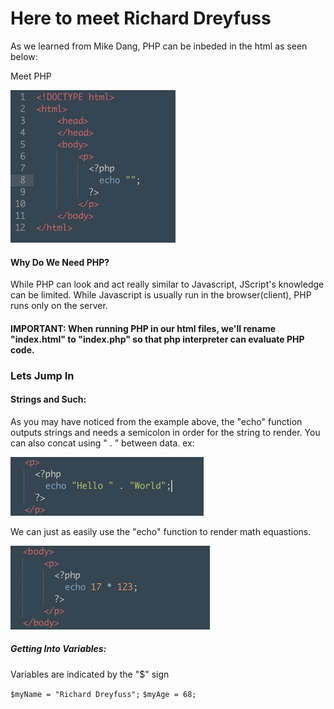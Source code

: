 <h1>Here to meet Richard Dreyfuss</h1>
<p>As we learned from Mike Dang, PHP can be inbeded in the html as seen below:</p>

<p>Meet PHP</p>
<img src="./images/first.png" alt="">

<h4>Why Do We Need PHP?</h4>
<p>While PHP can look and act really similar to Javascript, JScript's knowledge can be limited. While Javascript is usually run in the browser(client), PHP runs only on the server.</p>

<h4>IMPORTANT: When running PHP in our html files, we'll rename "index.html" to "index.php" so that php interpreter can evaluate PHP code.</h4>

<h3> Lets Jump In</h3>
<h4>Strings and Such:</h4>
<p>As you may have noticed from the example above, the "echo" function outputs strings and needs a semicolon in order for the string to render. You can also concat using " . " between data. ex: </p>
<img src="./images/two.png" alt="">
<p> We can just as easily use the "echo" function to render math equastions. </p>
<img src="./images/three.png" alt="">

<h5>Getting Into Variables:</h5>
<p> Variables are indicated by the "$" sign</p>
<code>$myName = "Richard Dreyfuss";</code>
<code>$myAge = 68;</code>






